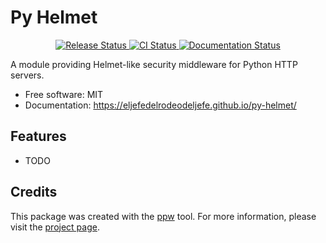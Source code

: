 # Py Helmet


<p align="center">
<a href="https://pypi.python.org/pypi/py_helmet">
    <img src="https://img.shields.io/pypi/v/py_helmet.svg"
        alt = "Release Status">
</a>

<a href="https://github.com/eljefedelrodeodeljefe/py-helmet/actions">
    <img src="https://github.com/eljefedelrodeodeljefe/py-helmet/actions/workflows/main.yml/badge.svg?branch=release" alt="CI Status">
</a>

<a href="https://eljefedelrodeodeljefe.github.io/py-helmet/">
    <img src="https://img.shields.io/website/https/eljefedelrodeodeljefe.github.io/py-helmet/index.html.svg?label=docs&down_message=unavailable&up_message=available" alt="Documentation Status">
</a>

</p>


A module providing Helmet-like security middleware for Python HTTP servers.


* Free software: MIT
* Documentation: <https://eljefedelrodeodeljefe.github.io/py-helmet/>


## Features

* TODO

## Credits

This package was created with the [ppw](https://zillionare.github.io/python-project-wizard) tool. For more information, please visit the [project page](https://zillionare.github.io/python-project-wizard/).
